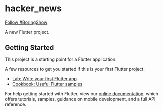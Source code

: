 # hacker_news
[Follow #BoringShow](https://www.youtube.com/watch?v=fahC3ky_zW0&list=PLOU2XLYxmsIK0r_D-zWcmJ1plIcDNnRkK&index=5)

A new Flutter project.

## Getting Started

This project is a starting point for a Flutter application.

A few resources to get you started if this is your first Flutter project:

- [Lab: Write your first Flutter app](https://flutter.dev/docs/get-started/codelab)
- [Cookbook: Useful Flutter samples](https://flutter.dev/docs/cookbook)

For help getting started with Flutter, view our
[online documentation](https://flutter.dev/docs), which offers tutorials,
samples, guidance on mobile development, and a full API reference.
